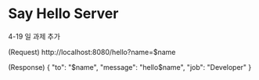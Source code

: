 # Say Hello Server

4-19 일 과제 추가

(Request)
http://localhost:8080/hello?name=$name

(Response)
{
"to": "$name",
"message": "hello$name",
"job": "Developer"
}

